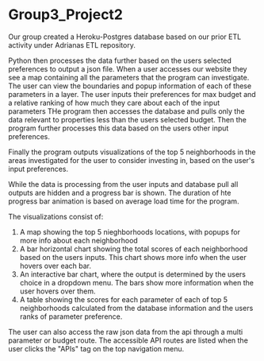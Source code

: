 # Group3_Project2
Our group created a Heroku-Postgres database based on our prior ETL activity under Adrianas ETL repository.

Python then processes the data further based on the users selected preferences to output a json file.
When a user accesses our website they see a map containing all the parameters that the program can investigate.
The user can view the boundaries and popup information of each of these parameters in a layer.
The user inputs their preferences for max budget and a relative ranking of how much they care about each of the input parameters
THe program then accesses the database and pulls only the data relevant to properties less than the users selected budget.
Then the program further processes this data based on the users other input preferences.

Finally the program outputs visualizations of the top 5 neighborhoods in the areas investigated for the user to consider investing in, 
based on the user's input preferences. 

While the data is processing from the user inputs and database pull all outputs are hidden and a progress bar is shown.  The duration of hte progress bar animation is
based on average load time for the program.

The visualizations consist of:
1) A map showing the top 5 nieghborhoods locations, with popups for more info about each neighborhood
2) A bar horizontal chart showing the total scores of each neighborhood based on the users inputs.  This chart shows more info when the user hovers over each bar.
3) An interactive bar chart, where the output is determined by the users choice in a dropdown menu.  The bars show more information when the user hovers over them.
4) A table showing the scores for each parameter of each of top 5 neighborhoods calculated from the database information and the users ranks of parameter preference.

The user can also access the raw json data from the api through a multi parameter or budget route.  The accessible API routes are listed when
the user clicks the "APIs" tag on the top navigation menu.
